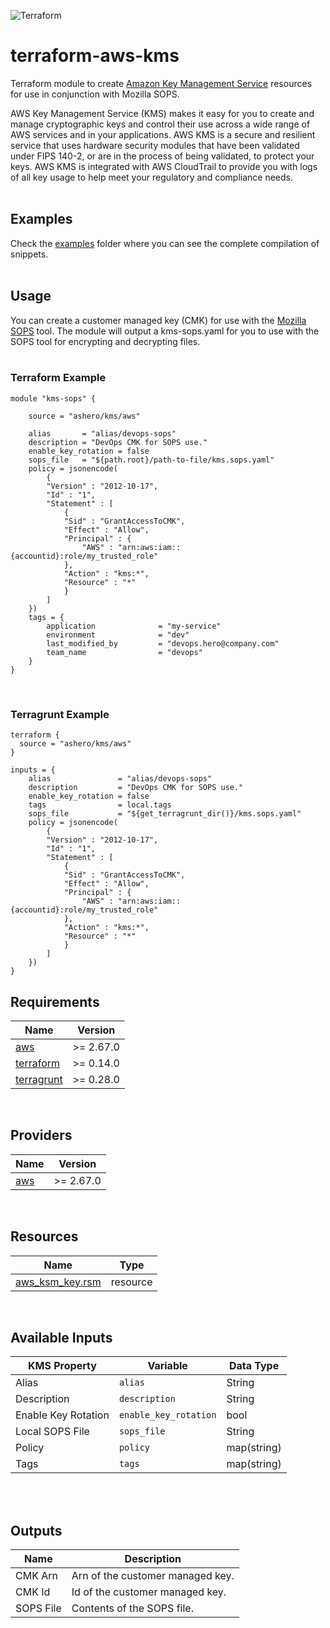 ![Terraform](https://cloudarmy.io/tldr/images/tf_aws.jpg)
# terraform-aws-kms

Terraform module to create [Amazon Key Management Service](https://aws.amazon.com/kms/) resources for use in conjunction with Mozilla SOPS.

AWS Key Management Service (KMS) makes it easy for you to create and manage cryptographic keys and control their use across a wide range of AWS services and in your applications. AWS KMS is a secure and resilient service that uses hardware security modules that have been validated under FIPS 140-2, or are in the process of being validated, to protect your keys. AWS KMS is integrated with AWS CloudTrail to provide you with logs of all key usage to help meet your regulatory and compliance needs.
<br>
<br>

## Examples

Check the [examples](/examples/) folder where you can see the complete compilation of snippets.
<br>
<br>

## Usage

You can create a customer managed key (CMK) for use with the [Mozilla SOPS](https://github.com/mozilla/sops) tool. The module will output a kms-sops.yaml for you to use with the SOPS tool for encrypting and decrypting files.
<br>
<br>


### Terraform Example

```
module "kms-sops" {

    source = "ashero/kms/aws"

    alias       = "alias/devops-sops"
    description = "DevOps CMK for SOPS use."
    enable_key_rotation = false
    sops_file   = "${path.root}/path-to-file/kms.sops.yaml"
    policy = jsonencode(
        {
        "Version" : "2012-10-17",
        "Id" : "1",
        "Statement" : [
            {
            "Sid" : "GrantAccessToCMK",
            "Effect" : "Allow",
            "Principal" : {
                "AWS" : "arn:aws:iam::{accountid}:role/my_trusted_role"
            },
            "Action" : "kms:*",
            "Resource" : "*"
            }
        ]
    })
    tags = {
        application              = "my-service"
        environment              = "dev"
        last_modified_by         = "devops.hero@company.com"
        team_name                = "devops"
    }
}
```
<br>

### Terragrunt Example

```
terraform {
  source = "ashero/kms/aws"
}

inputs = {
    alias               = "alias/devops-sops"
    description         = "DevOps CMK for SOPS use."
    enable_key_rotation = false
    tags                = local.tags
    sops_file           = "${get_terragrunt_dir()}/kms.sops.yaml"
    policy = jsonencode(
        {
        "Version" : "2012-10-17",
        "Id" : "1",
        "Statement" : [
            {
            "Sid" : "GrantAccessToCMK",
            "Effect" : "Allow",
            "Principal" : {
                "AWS" : "arn:aws:iam::{accountid}:role/my_trusted_role"
            },
            "Action" : "kms:*",
            "Resource" : "*"
            }
        ]
    })
}
```

<!-- BEGINNING OF PRE-COMMIT-TERRAFORM DOCS HOOK -->
## Requirements

| Name | Version |
|------|---------|
| <a name="requirement_aws"></a> [aws](#requirement\_aws) | >= 2.67.0 |
| <a name="requirement_terraform"></a> [terraform](#requirement\_terraform) | >= 0.14.0 
| <a name="requirement_terragrunt"></a> [terragrunt](#requirement\_terragrunt) | >= 0.28.0 |

<br>


## Providers

| Name | Version |
|------|---------|
| <a name="provider_aws"></a> [aws](#provider\_aws) | >= 2.67.0 |

<br>

## Resources

| Name | Type |
|------|------|
| [aws_ksm_key.rsm](https://registry.terraform.io/providers/hashicorp/aws/latest/docs/resources/kms_key) | resource |

<br>


## Available Inputs

| KMS Property        | Variable             | Data Type   |
| --------------------| ---------------------| ------------|
| Alias               | `alias`              | String      |
| Description         | `description`        | String      |
| Enable Key Rotation | `enable_key_rotation`| bool        |
| Local SOPS File     | `sops_file`          | String      |
| Policy              | `policy`             | map(string) |
| Tags                | `tags`               | map(string) |
<br>
<br>


## Outputs

| Name      | Description                      |
|-----------|----------------------------------|
| CMK Arn   | Arn of the customer managed key. |
| CMK Id    | Id of the customer managed key.  |
| SOPS File | Contents of the SOPS file.       |
